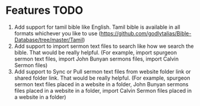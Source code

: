 
# Features TODO

1. Add support for tamil bible like English. Tamil bible is available in all formats whichever you like to use (https://github.com/godlytalias/Bible-Database/tree/master/Tamil)
2. Add support to import sermon text files to search like how we search the bible. That would be really helpful. (For example, import spurgeon sermon text files, import John Bunyan sermons files, import Calvin Sermon files)
3. Add support to Sync or Pull sermon text files from website folder link or shared folder link. That would be really helpful. (For example, spurgeon sermon text files placed in a website in a folder, John Bunyan sermons files placed in a website in a folder, import Calvin Sermon files placed in a website in a folder)